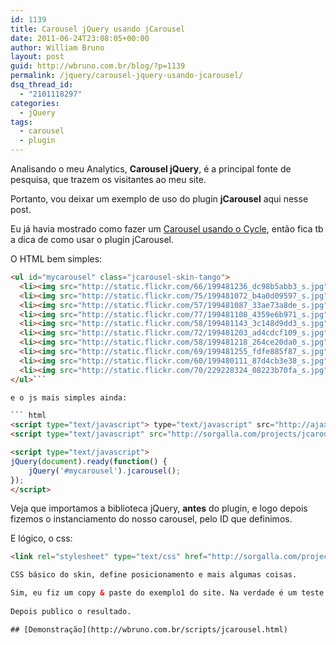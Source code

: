```yaml
---
id: 1139
title: Carousel jQuery usando jCarousel
date: 2011-06-24T23:08:05+00:00
author: William Bruno
layout: post
guid: http://wbruno.com.br/blog/?p=1139
permalink: /jquery/carousel-jquery-usando-jcarousel/
dsq_thread_id:
  - "2101118297"
categories:
  - jQuery
tags:
  - carousel
  - plugin
---
```

Analisando o meu Analytics, **Carousel jQuery**, é a principal fonte de pesquisa, que trazem os visitantes ao meu site.

Portanto, vou deixar um exemplo de uso do plugin **jCarousel** aqui nesse post.
  
<!--more-->

Eu já havia mostrado como fazer um [Carousel usando o Cycle](http://wbruno.com.br/2011/04/15/carousel-jquery-usando-cycle/), então fica tb a dica de como usar o plugin jCarousel.

O HTML bem simples:

``` html
<ul id="mycarousel" class="jcarousel-skin-tango"> 
  <li><img src="http://static.flickr.com/66/199481236_dc98b5abb3_s.jpg" width="75" height="75" alt="" /></li> 
  <li><img src="http://static.flickr.com/75/199481072_b4a0d09597_s.jpg" width="75" height="75" alt="" /></li> 
  <li><img src="http://static.flickr.com/57/199481087_33ae73a8de_s.jpg" width="75" height="75" alt="" /></li> 
  <li><img src="http://static.flickr.com/77/199481108_4359e6b971_s.jpg" width="75" height="75" alt="" /></li> 
  <li><img src="http://static.flickr.com/58/199481143_3c148d9dd3_s.jpg" width="75" height="75" alt="" /></li> 
  <li><img src="http://static.flickr.com/72/199481203_ad4cdcf109_s.jpg" width="75" height="75" alt="" /></li> 
  <li><img src="http://static.flickr.com/58/199481218_264ce20da0_s.jpg" width="75" height="75" alt="" /></li> 
  <li><img src="http://static.flickr.com/69/199481255_fdfe885f87_s.jpg" width="75" height="75" alt="" /></li> 
  <li><img src="http://static.flickr.com/60/199480111_87d4cb3e38_s.jpg" width="75" height="75" alt="" /></li> 
  <li><img src="http://static.flickr.com/70/229228324_08223b70fa_s.jpg" width="75" height="75" alt="" /></li> 
</ul>```

e o js mais simples ainda:

``` html
<script type="text/javascript"> type="text/javascript" src="http://ajax.googleapis.com/ajax/libs/jquery/1.6.1/jquery.min.js"></script> http://wbruno.com.br/scripts/jcarousel.html
<script type="text/javascript" src="http://sorgalla.com/projects/jcarousel/lib/jquery.jcarousel.min.js"></script> 

<script type="text/javascript">
jQuery(document).ready(function() {
    jQuery('#mycarousel').jcarousel();
});
</script> 
```

Veja que importamos a biblioteca jQuery, **antes** do plugin, e logo depois fizemos o instanciamento do nosso carousel, pelo ID que definimos.

E lógico, o css:

``` html
<link rel="stylesheet" type="text/css" href="http://sorgalla.com/projects/jcarousel/skins/tango/skin.css" /> ```

CSS básico do skin, define posicionamento e mais algumas coisas.

Sim, eu fiz um copy & paste do exemplo1 do site. Na verdade é um teste de SEO.
  
Depois publico o resultado.

## [Demonstração](http://wbruno.com.br/scripts/jcarousel.html)
